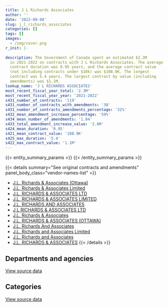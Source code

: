 ```yaml
---
title: J L Richards Associates
author: ''
date: '2022-09-08'
slug: j_l_richards_associates
categories: []
tags: []
images:
  - /img/cover.png
r_init: |-
  
description: The Government of Canada spent an estimated $2.3M
  in 2021-2022 on contracts with J L Richards Associates. The average
  contract duration was 0.95 years, and the average contract value
  (not including contracts under $10k) was $108.9K. The longest
  contract was 5.4 years. The largest contract by value (including
  amendments) was $1.1M.
lookup_name: 'J L RICHARDS ASSOCIATES'
most_recent_fiscal_year_total: '2.3M'
most_recent_fiscal_year_year: '2021-2022'
s431_number_of_contracts: '119'
s431_number_of_contracts_with_amendments: '38'
s431_number_of_contracts_amendments_percentage: '32%'
s432_mean_amendment_increase_percentage: '59%'
s434_mean_number_of_amendments: '1.84'
s433_total_amendment_increase_value: '2.6M'
s424_mean_duration: '0.95'
s421_mean_contract_value: '108.9K'
s425_max_duration: '5.4'
s422_max_contract_value: '1.1M'
---
```


<script src="/rmarkdown-libs/htmlwidgets/htmlwidgets.js"></script>
<link href="/rmarkdown-libs/datatables-css/datatables-crosstalk.css" rel="stylesheet" />
<script src="/rmarkdown-libs/datatables-binding/datatables.js"></script>
<script src="/rmarkdown-libs/jquery/jquery-3.6.0.min.js"></script>
<link href="/rmarkdown-libs/dt-core-bootstrap/css/dataTables.bootstrap.min.css" rel="stylesheet" />
<link href="/rmarkdown-libs/dt-core-bootstrap/css/dataTables.bootstrap.extra.css" rel="stylesheet" />
<script src="/rmarkdown-libs/dt-core-bootstrap/js/jquery.dataTables.min.js"></script>
<script src="/rmarkdown-libs/dt-core-bootstrap/js/dataTables.bootstrap.min.js"></script>
<link href="/rmarkdown-libs/crosstalk/css/crosstalk.min.css" rel="stylesheet" />
<script src="/rmarkdown-libs/crosstalk/js/crosstalk.min.js"></script>
<script src="/rmarkdown-libs/htmlwidgets/htmlwidgets.js"></script>
<link href="/rmarkdown-libs/datatables-css/datatables-crosstalk.css" rel="stylesheet" />
<script src="/rmarkdown-libs/datatables-binding/datatables.js"></script>
<script src="/rmarkdown-libs/jquery/jquery-3.6.0.min.js"></script>
<link href="/rmarkdown-libs/dt-core-bootstrap/css/dataTables.bootstrap.min.css" rel="stylesheet" />
<link href="/rmarkdown-libs/dt-core-bootstrap/css/dataTables.bootstrap.extra.css" rel="stylesheet" />
<script src="/rmarkdown-libs/dt-core-bootstrap/js/jquery.dataTables.min.js"></script>
<script src="/rmarkdown-libs/dt-core-bootstrap/js/dataTables.bootstrap.min.js"></script>
<link href="/rmarkdown-libs/crosstalk/css/crosstalk.min.css" rel="stylesheet" />
<script src="/rmarkdown-libs/crosstalk/js/crosstalk.min.js"></script>

{{< entity_summary_params >}}
{{< /entity_summary_params >}}

{{< details summary="See original contracts and amendments" panel_body_class="vendor-names-list" >}}
- [J.L. Richards & Associates (Ottawa)](https://search.open.canada.ca/en/ct/?sort=contract_value_f%20desc&page=1&search_text=%22J.L.%20Richards%20%26%20Associates%20%28Ottawa%29%22)
- [J.L. Richards & Associates Limited](https://search.open.canada.ca/en/ct/?sort=contract_value_f%20desc&page=1&search_text=%22J.L.%20Richards%20%26%20Associates%20Limited%22)
- [J.L. RICHARDS & ASSOCIATES LTD](https://search.open.canada.ca/en/ct/?sort=contract_value_f%20desc&page=1&search_text=%22J.L.%20RICHARDS%20%26%20ASSOCIATES%20LTD%22)
- [J.L. RICHARDS & ASSOCIATES LIMITED](https://search.open.canada.ca/en/ct/?sort=contract_value_f%20desc&page=1&search_text=%22J.L.%20RICHARDS%20%26%20ASSOCIATES%20LIMITED%22)
- [J.L. RICHARDS AND ASSOCIATES](https://search.open.canada.ca/en/ct/?sort=contract_value_f%20desc&page=1&search_text=%22J.L.%20RICHARDS%20AND%20ASSOCIATES%22)
- [J L RICHARDS & ASSOCIATES LTD](https://search.open.canada.ca/en/ct/?sort=contract_value_f%20desc&page=1&search_text=%22J%20L%20RICHARDS%20%26%20ASSOCIATES%20LTD%22)
- [J.L. Richards & Associates](https://search.open.canada.ca/en/ct/?sort=contract_value_f%20desc&page=1&search_text=%22J.L.%20Richards%20%26%20Associates%22)
- [J.L. RICHARDS & ASSOCIATES (OTTAWA)](https://search.open.canada.ca/en/ct/?sort=contract_value_f%20desc&page=1&search_text=%22J.L.%20RICHARDS%20%26%20ASSOCIATES%20%28OTTAWA%29%22)
- [J.L. Richards And Associates](https://search.open.canada.ca/en/ct/?sort=contract_value_f%20desc&page=1&search_text=%22J.L.%20Richards%20And%20Associates%22)
- [J.L. Richards and Associates Limited](https://search.open.canada.ca/en/ct/?sort=contract_value_f%20desc&page=1&search_text=%22J.L.%20Richards%20and%20Associates%20Limited%22)
- [J.L. Richards and Associates](https://search.open.canada.ca/en/ct/?sort=contract_value_f%20desc&page=1&search_text=%22J.L.%20Richards%20and%20Associates%22)
- [J.L. RICHARDS & ASSOCIATES](https://search.open.canada.ca/en/ct/?sort=contract_value_f%20desc&page=1&search_text=%22J.L.%20RICHARDS%20%26%20ASSOCIATES%22)
{{< /details >}}

## Departments and agencies

<div id="htmlwidget-1" style="width:100%;height:auto;" class="datatables html-widget"></div>
<script type="application/json" data-for="htmlwidget-1">{"x":{"style":"bootstrap","filter":"none","vertical":false,"data":[["<a href=\"/departments/csc-scc/\">Correctional Service of Canada<\/a>","<a href=\"/departments/dfatd-maecd/\">Global Affairs Canada<\/a>","<a href=\"/departments/dfo-mpo/\">Fisheries and Oceans Canada<\/a>","<a href=\"/departments/dnd-mdn/\">National Defence<\/a>","<a href=\"/departments/ec/\">Environment and Climate Change Canada<\/a>","<a href=\"/departments/nrc-cnrc/\">National Research Council Canada<\/a>","<a href=\"/departments/nrcan-rncan/\">Natural Resources Canada<\/a>","<a href=\"/departments/oag-bvg/\">Office of the Auditor General of Canada<\/a>","<a href=\"/departments/pwgsc-tpsgc/\">Public Services and Procurement Canada<\/a>"],[17168.5,916065.5,null,194658.57,null,null,126648.14,3224.2,364124.18],[null,1152732.15,null,115672.87,null,null,211607.43,null,119269.55],[11508.26,1160584.24,24860,65702.53,11852.29,22487,319075.02,null,297251.85],[130883.34,791246.62,null,26988.38,49384.55,41490.42,279181.08,11300,1007833.07]],"container":"<table class=\"table table-striped table-hover row-border order-column display\">\n  <thead>\n    <tr>\n      <th>Department<\/th>\n      <th>2018-2019<\/th>\n      <th>2019-2020<\/th>\n      <th>2020-2021<\/th>\n      <th>2021-2022<\/th>\n    <\/tr>\n  <\/thead>\n<\/table>","options":{"order":[[4,"desc"]],"pageLength":10,"autoWidth":true,"columnDefs":[{"targets":1,"render":"function(data, type, row, meta) {\n    return type !== 'display' ? data : DTWidget.formatCurrency(data, \"$\", 2, 3, \",\", \".\", true, null);\n  }"},{"targets":2,"render":"function(data, type, row, meta) {\n    return type !== 'display' ? data : DTWidget.formatCurrency(data, \"$\", 2, 3, \",\", \".\", true, null);\n  }"},{"targets":3,"render":"function(data, type, row, meta) {\n    return type !== 'display' ? data : DTWidget.formatCurrency(data, \"$\", 2, 3, \",\", \".\", true, null);\n  }"},{"targets":4,"render":"function(data, type, row, meta) {\n    return type !== 'display' ? data : DTWidget.formatCurrency(data, \"$\", 2, 3, \",\", \".\", true, null);\n  }"},{"width":"16%","targets":[1,2,3,4]},{"className":"dt-right","targets":[1,2,3,4]}],"orderClasses":false}},"evals":["options.columnDefs.0.render","options.columnDefs.1.render","options.columnDefs.2.render","options.columnDefs.3.render"],"jsHooks":[]}</script>
<p class="text-right">
<a href="https://github.com/GoC-Spending/contracts-data/tree/main/data/out/vendors/j_l_richards_associates/summary_by_fiscal_year_by_department.csv" class="source-data-link btn btn-link">View source data</a>
</p>

## Categories

<div id="htmlwidget-2" style="width:100%;height:auto;" class="datatables html-widget"></div>
<script type="application/json" data-for="htmlwidget-2">{"x":{"style":"bootstrap","filter":"none","vertical":false,"data":[["<a href=\"/categories/other/\">(Other)<\/a>","<a href=\"/categories/facilities_and_construction/\">Facilities and construction<\/a>","<a href=\"/categories/professional_services/\">Professional services<\/a>","<a href=\"/categories/information_technology/\">Information technology<\/a>","<a href=\"/categories/transportation_and_logistics/\">Transportation and logistics<\/a>","<a href=\"/categories/industrial_products_and_services/\">Industrial products and services<\/a>"],[null,1407774.33,165158.52,44287.5,null,4668.74],[24973,1291046.71,228141.09,null,null,55121.2],[36131.75,1475955.41,401234.03,null,null,null],[49155,1812584.31,406281.02,null,70287.13,null]],"container":"<table class=\"table table-striped table-hover row-border order-column display\">\n  <thead>\n    <tr>\n      <th>Category<\/th>\n      <th>2018-2019<\/th>\n      <th>2019-2020<\/th>\n      <th>2020-2021<\/th>\n      <th>2021-2022<\/th>\n    <\/tr>\n  <\/thead>\n<\/table>","options":{"order":[[4,"desc"]],"dom":"t","pageLength":30,"autoWidth":true,"columnDefs":[{"targets":1,"render":"function(data, type, row, meta) {\n    return type !== 'display' ? data : DTWidget.formatCurrency(data, \"$\", 2, 3, \",\", \".\", true, null);\n  }"},{"targets":2,"render":"function(data, type, row, meta) {\n    return type !== 'display' ? data : DTWidget.formatCurrency(data, \"$\", 2, 3, \",\", \".\", true, null);\n  }"},{"targets":3,"render":"function(data, type, row, meta) {\n    return type !== 'display' ? data : DTWidget.formatCurrency(data, \"$\", 2, 3, \",\", \".\", true, null);\n  }"},{"targets":4,"render":"function(data, type, row, meta) {\n    return type !== 'display' ? data : DTWidget.formatCurrency(data, \"$\", 2, 3, \",\", \".\", true, null);\n  }"},{"width":"16%","targets":[1,2,3,4]},{"className":"dt-right","targets":[1,2,3,4]}],"orderClasses":false,"lengthMenu":[10,25,30,50,100]}},"evals":["options.columnDefs.0.render","options.columnDefs.1.render","options.columnDefs.2.render","options.columnDefs.3.render"],"jsHooks":[]}</script>
<p class="text-right">
<a href="https://github.com/GoC-Spending/contracts-data/tree/main/data/out/vendors/j_l_richards_associates/summary_by_fiscal_year_by_category.csv" class="source-data-link btn btn-link">View source data</a>
</p>
